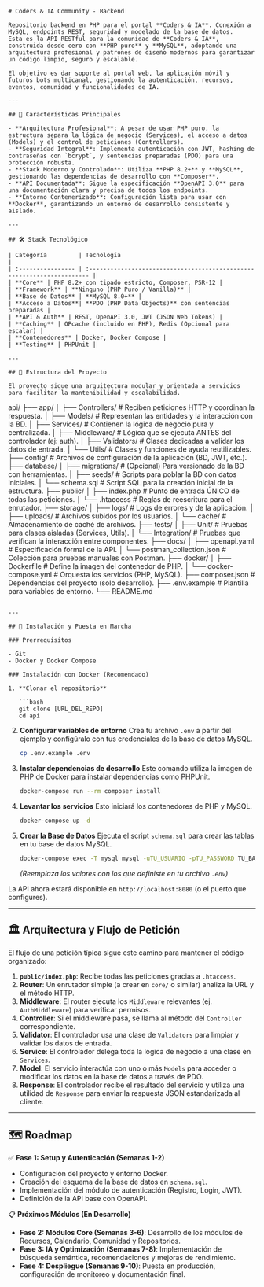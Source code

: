 ```
# Coders & IA Community - Backend

Repositorio backend en PHP para el portal **Coders & IA**. Conexión a MySQL, endpoints REST, seguridad y modelado de la base de datos.  
Esta es la API RESTful para la comunidad de **Coders & IA**, construida desde cero con **PHP puro** y **MySQL**, adoptando una arquitectura profesional y patrones de diseño modernos para garantizar un código limpio, seguro y escalable.

El objetivo es dar soporte al portal web, la aplicación móvil y futuros bots multicanal, gestionando la autenticación, recursos, eventos, comunidad y funcionalidades de IA.

---

## 🚀 Características Principales

- **Arquitectura Profesional**: A pesar de usar PHP puro, la estructura separa la lógica de negocio (Services), el acceso a datos (Models) y el control de peticiones (Controllers).
- **Seguridad Integral**: Implementa autenticación con JWT, hashing de contraseñas con `bcrypt`, y sentencias preparadas (PDO) para una protección robusta.
- **Stack Moderno y Controlado**: Utiliza **PHP 8.2+** y **MySQL**, gestionando las dependencias de desarrollo con **Composer**.
- **API Documentada**: Sigue la especificación **OpenAPI 3.0** para una documentación clara y precisa de todos los endpoints.
- **Entorno Contenerizado**: Configuración lista para usar con **Docker**, garantizando un entorno de desarrollo consistente y aislado.

---

## 🛠️ Stack Tecnológico

| Categoría         | Tecnología                                                              |
| :---------------- | :---------------------------------------------------------------------- |
| **Core** | PHP 8.2+ con tipado estricto, Composer, PSR-12 |
| **Framework** | **Ninguno (PHP Puro / Vanilla)** |
| **Base de Datos** | **MySQL 8.0+** |
| **Acceso a Datos**| **PDO (PHP Data Objects)** con sentencias preparadas |
| **API & Auth** | REST, OpenAPI 3.0, JWT (JSON Web Tokens) |
| **Caching** | OPcache (incluido en PHP), Redis (Opcional para escalar) |
| **Contenedores** | Docker, Docker Compose |
| **Testing** | PHPUnit |

---

## 📁 Estructura del Proyecto

El proyecto sigue una arquitectura modular y orientada a servicios para facilitar la mantenibilidad y escalabilidad.

```

api/
├── app/
│   ├── Controllers/    # Reciben peticiones HTTP y coordinan la respuesta.
│   ├── Models/         # Representan las entidades y la interacción con la BD.
│   ├── Services/       # Contienen la lógica de negocio pura y centralizada.
│   ├── Middleware/     # Lógica que se ejecuta ANTES del controlador (ej: auth).
│   ├── Validators/     # Clases dedicadas a validar los datos de entrada.
│   └── Utils/          # Clases y funciones de ayuda reutilizables.
├── config/             # Archivos de configuración de la aplicación (BD, JWT, etc.).
├── database/
│   ├── migrations/     # (Opcional) Para versionado de la BD con herramientas.
│   ├── seeds/          # Scripts para poblar la BD con datos iniciales.
│   └── schema.sql      # Script SQL para la creación inicial de la estructura.
├── public/
│   ├── index.php       # Punto de entrada ÚNICO de todas las peticiones.
│   └── .htaccess       # Reglas de reescritura para el enrutador.
├── storage/
│   ├── logs/           # Logs de errores y de la aplicación.
│   ├── uploads/        # Archivos subidos por los usuarios.
│   └── cache/          # Almacenamiento de caché de archivos.
├── tests/
│   ├── Unit/           # Pruebas para clases aisladas (Services, Utils).
│   └── Integration/    # Pruebas que verifican la interacción entre componentes.
├── docs/
│   ├── openapi.yaml    # Especificación formal de la API.
│   └── postman_collection.json # Colección para pruebas manuales con Postman.
├── docker/
│   ├── Dockerfile      # Define la imagen del contenedor de PHP.
│   └── docker-compose.yml # Orquesta los servicios (PHP, MySQL).
├── composer.json       # Dependencias del proyecto (solo desarrollo).
├── .env.example        # Plantilla para variables de entorno.
└── README.md

````

---

## 🚀 Instalación y Puesta en Marcha

### Prerrequisitos

- Git  
- Docker y Docker Compose

### Instalación con Docker (Recomendado)

1. **Clonar el repositorio**

   ```bash
   git clone [URL_DEL_REPO]
   cd api
````

2. **Configurar variables de entorno**
   Crea tu archivo `.env` a partir del ejemplo y configúralo con tus credenciales de la base de datos MySQL.

   ```bash
   cp .env.example .env
   ```

3. **Instalar dependencias de desarrollo**
   Este comando utiliza la imagen de PHP de Docker para instalar dependencias como PHPUnit.

   ```bash
   docker-compose run --rm composer install
   ```

4. **Levantar los servicios**
   Esto iniciará los contenedores de PHP y MySQL.

   ```bash
   docker-compose up -d
   ```

5. **Crear la Base de Datos**
   Ejecuta el script `schema.sql` para crear las tablas en tu base de datos MySQL.

   ```bash
   docker-compose exec -T mysql mysql -uTU_USUARIO -pTU_PASSWORD TU_BASE_DE_DATOS < database/schema.sql
   ```

   *(Reemplaza los valores con los que definiste en tu archivo `.env`)*

La API ahora estará disponible en `http://localhost:8080` (o el puerto que configures).

---

## 🏛️ Arquitectura y Flujo de Petición

El flujo de una petición típica sigue este camino para mantener el código organizado:

1. **`public/index.php`**: Recibe todas las peticiones gracias a `.htaccess`.
2. **Router**: Un enrutador simple (a crear en `core/` o similar) analiza la URL y el método HTTP.
3. **Middleware**: El router ejecuta los `Middleware` relevantes (ej. `AuthMiddleware`) para verificar permisos.
4. **Controller**: Si el middleware pasa, se llama al método del `Controller` correspondiente.
5. **Validator**: El controlador usa una clase de `Validators` para limpiar y validar los datos de entrada.
6. **Service**: El controlador delega toda la lógica de negocio a una clase en `Services`.
7. **Model**: El servicio interactúa con uno o más `Models` para acceder o modificar los datos en la base de datos a través de PDO.
8. **Response**: El controlador recibe el resultado del servicio y utiliza una utilidad de `Response` para enviar la respuesta JSON estandarizada al cliente.

---

## 🗺️ Roadmap

✅ **Fase 1: Setup y Autenticación (Semanas 1-2)**

* Configuración del proyecto y entorno Docker.
* Creación del esquema de la base de datos en `schema.sql`.
* Implementación del módulo de autenticación (Registro, Login, JWT).
* Definición de la API base con OpenAPI.

📋 **Próximos Módulos (En Desarrollo)**

* **Fase 2: Módulos Core (Semanas 3-6)**: Desarrollo de los módulos de Recursos, Calendario, Comunidad y Repositorios.
* **Fase 3: IA y Optimización (Semanas 7-8)**: Implementación de búsqueda semántica, recomendaciones y mejoras de rendimiento.
* **Fase 4: Despliegue (Semanas 9-10)**: Puesta en producción, configuración de monitoreo y documentación final.

```
